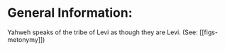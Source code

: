 # General Information:

Yahweh speaks of the tribe of Levi as though they are Levi. (See: [[figs-metonymy]])